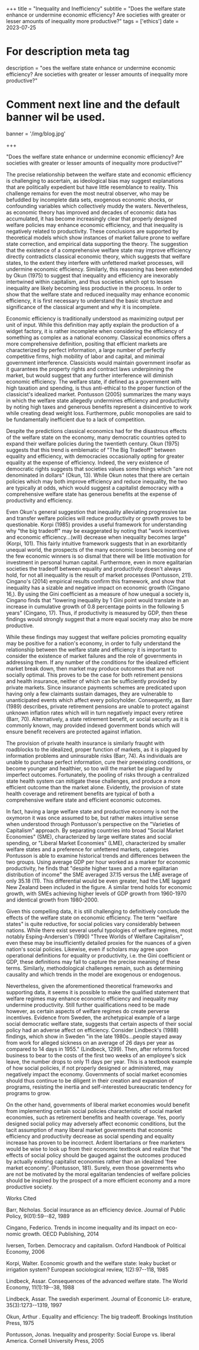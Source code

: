 +++
title = "Inequality and Inefficiency"
subtitle = "Does the welfare state enhance or undermine economic efficiency? Are societies with greater or lesser amounts of inequality more productive?"
tags = ['ethics']
date = 2023-07-25

# For description meta tag
description = "oes the welfare state enhance or undermine economic efficiency? Are societies with greater or lesser amounts of inequality more productive?"

# Comment next line and the default banner wil be used.
banner = '/img/blog.jpg'

+++

"Does the welfare state enhance or undermine economic efficiency? Are
societies with greater or lesser amounts of inequality more productive?"

The precise relationship between the welfare state and economic
efficiency is challenging to ascertain, as ideological bias may suggest
explanations that are politically expedient but have little resemblance
to reality. This challenge remains for even the most neutral observer,
who may be befuddled by incomplete data sets, exogenous economic shocks,
or confounding variables which collectively muddy the waters.
Nevertheless, as economic theory has improved and decades of economic
data has accumulated, it has become increasingly clear that properly
designed welfare policies may enhance economic efficiency, and that
inequality is negatively related to productivity. These conclusions are
supported by theoretical models which show instances of market failure
prone to welfare state correction, and empirical data supporting the
theory. The suggestion that the existence of a comprehensive welfare
state may improve efficiency directly contradicts classical economic
theory, which suggests that welfare states, to the extent they interfere
with unfettered market processes, will undermine economic efficiency.
Similarly, this reasoning has been extended by Okun (1975) to suggest
that inequality and efficiency are inexorably intertwined within
capitalism, and thus societies which opt to lessen inequality are likely
becoming less productive in the process. In order to show that the
welfare state and reduced inequality may enhance economic efficiency, it
is first necessary to understand the basic structure and significance of
the classical argument and why it is incomplete.

Economic efficiency is traditionally understood as maximizing output per
unit of input. While this definition may aptly explain the production of
a widget factory, it is rather incomplete when considering the
efficiency of something as complex as a national economy. Classical
economics offers a more comprehensive definition, positing that
efficient markets are characterized by perfect information, a large
number of perfectly competitive firms, high mobility of labor and
capital, and minimal government interference. Classicists would maintain
government insofar as it guarantees the property rights and contract
laws underpinning the market, but would suggest that any further
interference will diminish economic efficiency. The welfare state, if
defined as a government with high taxation and spending, is thus
anti-ethical to the proper function of the classicist's idealized
market. Pontusson (2005) summarizes the many ways in which the welfare
state allegedly undermines efficiency and productivity by noting high
taxes and generous benefits represent a disincentive to work while
creating dead weight loss. Furthermore, public monopolies are said to be
fundamentally inefficient due to a lack of competition.

Despite the predictions classical economics had for the disastrous
effects of the welfare state on the economy, many democratic countries
opted to expand their welfare policies during the twentieth century.
Okun (1975) suggests that this trend is emblematic of "The Big Tradeoff"
between equality and efficiency, with democracies occasionally opting
for greater equality at the expense of efficiency. Indeed, the very
existence of democratic rights suggests that societies values some
things which "are not denominated in dollars" (Okun, 13). While Okun
notes that there are certain policies which may both improve efficiency
and reduce inequality, the two are typically at odds, which would
suggest a capitalist democracy with a comprehensive welfare state has
generous benefits at the expense of productivity and efficiency.

Even Okun's general suggestion that inequality alleviating progressive
tax and transfer welfare policies will reduce productivity or growth
proves to be questionable. Korpi (1985) provides a useful framework for
understanding why "the big tradeoff" may be exaggerated by noting that
"work incentives and economic efficiency...(will) decrease when
inequality becomes large" (Korpi, 101). This fairly intuitive framework
suggests that in an exorbitantly unequal world, the prospects of the
many economic losers becoming one of the few economic winners is so
dismal that there will be little motivation for investment in personal
human capital. Furthermore, even in more egalitarian societies the
tradeoff between equality and productivity doesn't always hold, for not
all inequality is the result of market processes (Pontusson, 211).
Cingano's (2014) empirical results confirm this framework, and show that
inequality has a sizable and negative impact on economic growth (Cingano
16,). By using the Gini coefficient as a measure of how unequal a
society is, Cingano finds that "lowering inequality by 1 Gini point
would translate in an increase in cumulative growth of 0.8 percentage
points in the following 5 years" (Cingano, 17). Thus, if productivity is
measured by GDP, then these findings would strongly suggest that a more
equal society may also be more productive.

While these findings may suggest that welfare policies promoting
equality may be positive for a nation's economy, in order to fully
understand the relationship between the welfare state and efficiency it
is important to consider the existence of market failures and the role
of governments in addressing them. If any number of the conditions for
the idealized efficient market break down, then market may produce
outcomes that are not socially optimal. This proves to be the case for
both retirement pensions and health insurance, neither of which can be
sufficiently provided by private markets. Since insurance payments
schemes are predicated upon having only a few claimants sustain damages,
they are vulnerable to unanticipated events which affect every
policyholder. Consequently, as Barr (1989) describes, private retirement
pensions are unable to protect against unknown inflation rates which
will in turn negatively impact every retiree (Barr, 70). Alternatively,
a state retirement benefit, or social security as it is commonly known,
may provided indexed government bonds which will ensure benefit
receivers are protected against inflation.

The provision of private health insurance is similarly fraught with
roadblocks to the idealized, proper function of markets, as it is
plagued by information problems and uninsurable risks (Barr, 74). As
individuals are unable to purchase perfect information, cure their
preexisting conditions, or become younger and healthier, so too will the
market be plagued by imperfect outcomes. Fortunately, the pooling of
risks through a centralized state health system can mitigate these
challenges, and produce a more efficient outcome than the market alone.
Evidently, the provision of state health coverage and retirement
benefits are typical of both a comprehensive welfare state and efficient
economic outcomes.

In fact, having a large welfare state and productive economy is not the
oxymoron it was once assumed to be, but rather makes intuitive sense
when understood through Pontusson's perspective on the "Varieties of
Capitalism" approach. By separating countries into broad "Social Market
Economies" (SME), characterized by large welfare states and social
spending, or "Liberal Market Economies" (LME), characterized by smaller
welfare states and a preference for unfettered markets, categories
Pontusson is able to examine historical trends and differences between
the two groups. Using average GDP per hour worked as a marker for
economic productivity, he finds that "despite higher taxes and a more
egalitarian distribution of income" the SME averaged 37.15 versus the
LME average of only 35.18 (11). This differential would be even greater,
had the LME laggard New Zealand been included in the figure. A similar
trend holds for economic growth, with SMEs achieving higher levels of
GDP growth from 1960-1970 and identical growth from 1980-2000.

Given this compelling data, it is still challenging to definitively
conclude the effects of the welfare state on economic efficiency. The
term "welfare states" is quite reductive, for social policies vary
considerably between nations. While there exist several useful
typologies of welfare regimes, most notably Esping-Andersen's (1990)
"Three Worlds of Welfare Capitalism", even these may be insufficiently
detailed proxies for the nuances of a given nation's social policies.
Likewise, even if scholars may agree upon operational definitions for
equality or productivity, i.e. the Gini coefficient or GDP, these
definitions may fall to capture the precise meaning of these terms.
Similarly, methodological challenges remain, such as determining
causality and which trends in the model are exogenous or endogenous.

Nevertheless, given the aforementioned theoretical frameworks and
supporting data, it seems it is possible to make the qualified statement
that welfare regimes may enhance economic efficiency and inequality may
undermine productivity. Still further qualifications need to be made
however, as certain aspects of welfare regimes do create perverse
incentives. Evidence from Sweden, the archetypical example of a large
social democratic welfare state, suggests that certain aspects of their
social policy had an adverse affect on efficiency. Consider Lindbeck's
(1988) findings, which show in Sweden "in the late 1980s...people stayed
away from work for alleged sickness on an average of 26 days per year as
compared to 14 days in 1955." (Lindbeck, 1299). Then, after reforms
forced business to bear to the costs of the first two weeks of an
employee's sick leave, the number drops to only 11 days per year. This
is a textbook example of how social policies, if not properly designed
or administered, may negatively impact the economy. Governments of
social market economies should thus continue to be diligent in their
creation and expansion of programs, resisting the inertia and
self-interested bureaucratic tendency for programs to grow.

On the other hand, governments of liberal market economies would benefit
from implementing certain social policies characteristic of social
market economies, such as retirement benefits and health coverage. Yes,
poorly designed social policy may adversely affect economic conditions,
but the tacit assumption of many liberal market governments that
economic efficiency and productivity decrease as social spending and
equality increase has proven to be incorrect. Ardent libertarians or
free marketers would be wise to look up from their economic textbook and
realize that "the effects of social policy should be gauged against the
outcomes produced by actually existing capitalist economies rather than
an idealized 'free market economy'. (Pontusson, 181). Surely, even those
governments who are not be motivated by the moral egalitarian tendencies
of welfare policies should be inspired by the prospect of a more
efficient economy and a more productive society.

Works Cited

Barr, Nicholas. Social insurance as an efficiency device. Journal of
Public Policy, 9(01):59--82, 1989

Cingano, Federico. Trends in income inequality and its impact on eco-
nomic growth. OECD Publishing, 2014

Iversen, Torben. Democracy and capitalism. Oxford Handbook of Political
Economy, 2006

Korpi, Walter. Economic growth and the welfare state: leaky bucket or
irrigation system? European sociological review, 1(2):97--118, 1985

Lindbeck, Assar. Consequences of the advanced welfare state. The World
Economy, 11(1):19--38, 1988

Lindbeck, Assar. The swedish experiment. Journal of Economic Lit-
erature, 35(3):1273--1319, 1997

Okun, Arthur . Equality and efficiency: The big tradeoff. Brookings
Institution Press, 1975

Pontusson, Jonas. Inequality and prosperity: Social Europe vs. liberal
America. Cornell University Press, 2005
